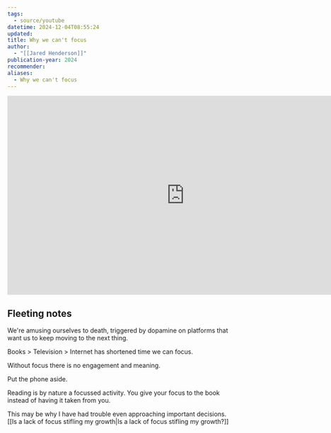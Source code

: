 ```yaml
---
tags:
  - source/youtube
datetime: 2024-12-04T08:55:24
updated: 
title: Why we can't focus
author:
  - "[[Jared Henderson]]"
publication-year: 2024
recommender: 
aliases:
  - Why we can't focus
---
```

<iframe width="800" height="450" src="https://www.youtube.com/embed/6QltxZ-vPMc?si=nbmNPmK1h-t1J_pd" title="YouTube video player" frameborder="0" allow="accelerometer; autoplay; clipboard-write; encrypted-media; gyroscope; picture-in-picture; web-share" referrerpolicy="strict-origin-when-cross-origin" allowfullscreen></iframe>

## Fleeting notes
We're amusing ourselves to death, triggered by dopamine on platforms that want us to keep moving to the next thing.

Books > Television > Internet has shortened time we can focus. 

Without focus there is no engagement and meaning.

Put the phone aside.

Reading is by nature a focussed activity. You give your focus to the book instead of having it taken from you.

This may be why I have had trouble even approaching important decisions. [[Is a lack of focus stifling my growth|Is a lack of focus stifling my growth?]]